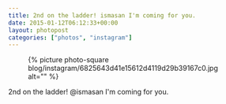 ```yaml
---
title: 2nd on the ladder! ismasan I'm coming for you.
date: 2015-01-12T06:12:33+00:00
layout: photopost
categories: ["photos", "instagram"]
---
```


<figure class="photo photo--square">
  {% picture photo-square blog/instagram/6825643d41e15612d4119d29b39167c0.jpg alt="" %}
</figure>

2nd on the ladder! @ismasan I'm coming for you.

